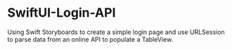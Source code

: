# SwiftUI-Login-API
Using Swift Storyboards to create a simple login page and use URLSession to parse data from an online API to populate a TableView.
